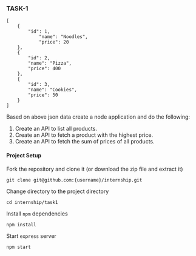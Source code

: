 ### TASK-1

```
[
    {
        "id": 1,
            "name": "Noodles",
            "price": 20
    },
    {
        "id": 2,
        "name": "Pizza",
        "price": 400
    },
    {
        "id": 3,
        "name": "Cookies",
        "price": 50
    }
]
```

Based on above json data create a node application and do the following:

1. Create an API to list all products.
2. Create an API to fetch a product with the highest price.
3. Create an API to fetch the sum of prices of all products.

#### **Project Setup**

Fork the repository and clone it (or download the zip file and extract it)

    git clone git@github.com:{username}/internship.git

Change directory to the project directory

    cd internship/task1

Install `npm` dependencies

    npm install

Start `express` server

    npm start
